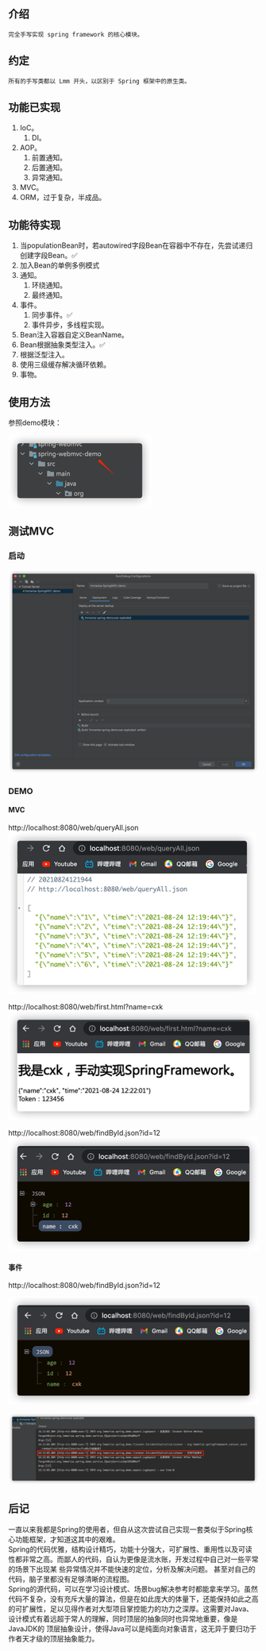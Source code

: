 ## 介绍
    完全手写实现 spring framework 的核心模块。

## 约定
    所有的手写类都以 Lmm 开头，以区别于 Spring 框架中的原生类。

## 功能已实现
1. IoC。
   1. DI。
2. AOP。
   1. 前置通知。
   2. 后置通知。
   3. 异常通知。
3. MVC。
4. ORM，过于复杂，半成品。

## 功能待实现
1. 当populationBean时，若autowired字段Bean在容器中不存在，先尝试递归创建字段Bean。✅
2. 加入Bean的单例多例模式
3. 通知。
   1. 环绕通知。
   2. 最终通知。
4. 事件。
   1. 同步事件。✅
   2. 事件异步，多线程实现。
5. Bean注入容器自定义BeanName。
6. Bean根据抽象类型注入。✅
7. 根据泛型注入。
8. 使用三级缓存解决循环依赖。
9. 事物。

## 使用方法
参照demo模块：

![img_4.png](img_4.png)

## 测试MVC
### 启动
![img_2.png](img_2.png)

### DEMO

#### MVC

http://localhost:8080/web/queryAll.json <br/>
![img.png](img.png)

http://localhost:8080/web/first.html?name=cxk   <br/>
![img_1.png](img_1.png)

http://localhost:8080/web/findById.json?id=12   <br/>
![img_3.png](img_3.png)

#### 事件

http://localhost:8080/web/findById.json?id=12

![img_5.png](img_5.png)

![img_6.png](img_6.png)

## 后记
一直以来我都是Spring的使用者，但自从这次尝试自己实现一套类似于Spring核心功能框架，才知道这其中的艰难。<br/>
Spring的代码优雅，结构设计精巧，功能十分强大，可扩展性、重用性以及可读性都非常之高。而鄙人的代码，自认为更像是流水账，开发过程中自己对一些平常的场景下出现某
些异常情况并不能快速的定位，分析及解决问题。 甚至对自己的代码，脑子里都没有足够清晰的流程图。<br/>
Spring的源代码，可以在学习设计模式、场景bug解决参考时都能拿来学习。虽然代码不复杂，没有充斥大量的算法，但是在如此庞大的体量下，还能保持如此之高
的可扩展性，足以见得作者对大型项目掌控能力的功力之深厚。这需要对Java、设计模式有着远超于常人的理解，同时顶层的抽象同时也异常地重要，像是JavaJDK的
顶层抽象设计，使得Java可以是纯面向对象语言，这无异于要归功于作者天才级的顶层抽象能力。
